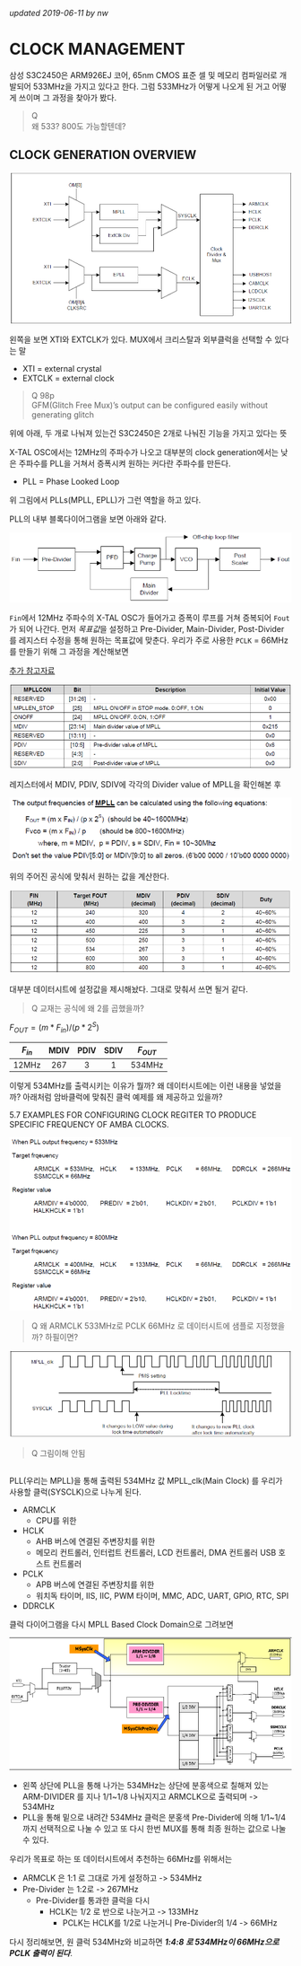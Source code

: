 <!-- 
>Cross Compiler 란?  
>assembler, compiler linker 모두 처리해주는, GNU compiler 같은

### ARM Processor Core Architecture

ARM Architecture는 v1 부터 ARM11은 v6까지 발전하고 있다.

|        | Architecture | Pipeline | Bus Architecture |
| :----: | :----------: | :------: | :--------------: |
|  ARM9  |     v4T      |    5     |   Von Neumann    |
| ARM9E  |     v4T      |    5     |      Havard      |
| ARM10  |     v5TE     |    6     |      Havard      |
| ARM11  |      v6      |    8     |      Havard      |
| xScale |     v5TE     |   7~8    |      Havard      |

>하버드랑 폰 노이만의 차이? 

* AMBA는 ARM Ltd사에서 무료로 뿌린, 사실상의 표준으로 마이크로컨트롤러 장치를 넘어 ASIC과 SoC 분야에서 널리 사용하고 있다.
* 어드밴스트 마이크로컨트롤러 버스 아키텍처
* Advanced Microcontroller Bus Architecture
* AMBA는 시스템 칩 (system-on-a-chip : SoC) 설계에서 사용하는 버스 아키텍처
 -->


<!-- * SAMSUNG's S3C2450 16/32-bit RISC microprocessor.
* The S3C2450 is developed with ARM926EJ core, 65nm CMOS 표준 셀 및 메모리 컴파일러로 개발
* Advanced Micro controller Bus Architecture (AMBA)
* The S3C2450 offers outstanding features with its CPU core, a 16/32-bit ARM926EJ RISC processor designed by
Advanced RISC Machines, Ltd. The ARM926EJ implements MMU, AMBA BUS, and Harvard cache architecture with separate 16KB instruction and 16KB data caches, each with an 8-word line length.
By providing a complete set of common system peripherals, the S3C2450 minimizes overall system costs and
eliminates the need to configure additional components.  -->


<!-- 
• Around 400MHz @ 1.3V, 533MHz @ TBDV Core, 1.8V/2.5V/3.0V/3.3V ROM/SRAM, 1.8V/2.5V
mSDR/mDDR/DDR2 SDRAM, 1.8V/2.5V/3.3V external I/O microprocessor with 16KB I/D-Cache/MMU
• External memory controller (mSDR/mDDR/DDR2 SDRAM Control and Chip Select logic) and CF/ATA I/F
controller
• LCD controller (up to 256K color) with LCD-dedicated DMA
• 8-ch DMA controllers with external request pins
• 4-ch UARTs (IrDA1.0, 64-Byte Tx FIFO, and 64-Byte Rx FIFO)
• 2-ch High Speed SPls
• 2 IIC bus interfaces (multi-master support)
• 2 IIS Audio CODEC interfaces (24-bit, port 0 supports 5.1ch, port 1 supports 2ch)
• AC97 CODEC Interface
• 2 High-Speed MMC and SDMMC combo (SD Host 2.0 and MMC protocol 4.2 compatible)
• 2-ch USB Host controller (ver 1.1 Compliant)/1-ch USB Device controller (ver 2.0 Compliant)
• 4-ch PWM timers / 1-ch Internal timer / Watch Dog Timer
• 10-ch 12-bit ADC and Touch screen interface
• RTC with calendar function
• Camera interface (Max. 8M pixels input support. 2M pixel input support for scaling)
• 174 General Purpose I/O ports / 24-ch external interrupt source
• Power control: Normal, Idle, Stop, Deep Stop and Sleep mode
• On-chip clock generator with PLL


이 사용 설명서는 SAMSUNG의 S3C2450 16/32 비트 RISC 마이크로 프로세서에 대해 설명합니다. 삼성의 S3C2450은
저전력 및 고성능 마이크로 컨트롤러와 함께 휴대용 장치 및 일반 애플리케이션을 제공하도록 설계되었습니다.
작은 다이 크기의 솔루션. 총 시스템 비용을 줄이기 위해 S3C2450에는 다음과 같은 구성 요소가 포함되어 있습니다.
S3C2450은 ARM926EJ 코어, 65nm CMOS 표준 셀 및 메모리 컴파일러로 개발되었습니다. 저전력,
간단하고 우아하며 완전히 정적 인 디자인은 비용 및 전력에 민감한 어플리케이션에 특히 적합합니다. 그것
Advanced Micro Controller Bus Architecture (AMBA)라고 알려진 새로운 버스 아키텍처를 채택했습니다.
S3C2450은 CPU 코어, 16 / 32 비트 ARM926EJ RISC 프로세서로 뛰어난 기능을 제공합니다.
Advanced RISC Machines, Ltd. ARM926EJ는 MMU, AMBA BUS 및 하버드 (Harvard) 캐시 아키텍처를 구현합니다.
별도의 16KB 명령어 및 16KB 데이터 캐시가 있으며 각 캐시 워드는 8 워드 길이입니다.
S3C2450은 완벽한 시스템 주변 장치 세트를 제공함으로써 전반적인 시스템 비용을 최소화하고
추가 구성 요소를 구성 할 필요가 없습니다. 에 설명 된 통합 온칩 기능
이 문서에는 다음 내용이 포함됩니다.
• 약 400MHz @ 1.3V, 533MHz @ TBDV 코어, 1.8V / 2.5V / 3.0V / 3.3V ROM / SRAM, 1.8V / 2.5V
mSDR / mDDR / DDR2 SDRAM, 16KB I / D 캐시 / MMU를 갖춘 1.8V / 2.5V / 3.3V 외부 I / O 마이크로 프로세서
• 외부 메모리 컨트롤러 (mSDR / mDDR / DDR2 SDRAM 컨트롤 및 칩 셀렉트 로직) 및 CF / ATA I / F
제어 장치
LCD 전용 DMA가있는 LCD 컨트롤러 (최대 256K 컬러)
외부 요청 핀이있는 8 채널 DMA 컨트롤러
• 4 채널 UART (IrDA1.0, 64 바이트 Tx FIFO 및 64 바이트 Rx FIFO)
• 2 채널 고속 SPL
• 2 개의 IIC 버스 인터페이스 (멀티 마스터 지원)
• 2 개의 IIS 오디오 코덱 인터페이스 (24 비트, 포트 0은 5.1ch를 지원하고, 포트 1은 2ch를 지원함)
• AC97 CODEC 인터페이스
• 2 개의 고속 MMC 및 SDMMC 콤보 (SD 호스트 2.0 및 MMC 프로토콜 4.2 호환)
• 2 채널 USB 호스트 컨트롤러 (ver 1.1 호환) / 1 채널 USB 장치 컨트롤러 (ver 2.0 호환)
• 4 채널 PWM 타이머 / 1 채널 내부 타이머 / 워치 도그 타이머
• 10 채널 12 비트 ADC 및 터치 스크린 인터페이스
• 달력 기능이있는 RTC
• 카메라 인터페이스 (최대 8M 픽셀 입력 지원, 스케일링을위한 2M 픽셀 입력 지원)
• 174 개의 범용 I / O 포트 / 24-ch 외부 인터럽트 소스
• 전원 제어 : 정상, 유휴, 정지, 딥 중지 및 절전 모드
• PLL이 내장 된 온칩 클록 발생기 -->





*updated 2019-06-11 by nw*
# CLOCK MANAGEMENT

삼성 S3C2450은 ARM926EJ 코어, 65nm CMOS 표준 셀 및 메모리 컴파일러로 개발되어 533MHz을 가지고 있다고 한다. 그럼 533MHz가 어떻게 나오게 된 거고 어떻게 쓰이며 그 과정을 찾아가 봤다.

>Q  
>왜 533? 800도 가능할텐데?

## CLOCK GENERATION OVERVIEW

![](./img/0611_030.png)

왼쪽을 보면 XTI와 EXTCLK가 있다. MUX에서 크리스탈과 외부클럭을 선택할 수 있다는 말
* XTI = external crystal
* EXTCLK = external clock

>Q 98p  
GFM(Glitch Free Mux)’s output can be configured easily without generating glitch

위에 아래, 두 개로 나눠져 있는건 S3C2450은 2개로 나눠진 기능을 가지고 있다는 뜻

X-TAL OSC에서는 12MHz의 주파수가 나오고 대부분의 clock generation에서는 낮은 주파수를 PLL을 거쳐서 증폭시켜 원하는 커다란 주파수를 만든다.

* PLL = Phase Looked Loop

위 그림에서 PLLs(MPLL, EPLL)가 그런 역할을 하고 있다.

PLL의 내부 블록다이어그램을 보면 아래와 같다.

![](./img/0611_031.png)

`Fin`에서 12MHz 주파수의 X-TAL OSC가 들어가고 증폭이 루프를 거쳐 증복되어 `Fout`가 되어 나간다. 먼저 *목표값*을 설정하고 Pre-Divider, Main-Divider, Post-Divider 를 레지스터 수정을 통해 원하는 목표값에 맞춘다. 우리가 주로 사용한 `PCLK` = 66MHz를 만들기 위해 그 과정을 계산해보면

[추가 참고자료](https://www.analog.com/media/en/training-seminars/tutorials/MT-086.pdf)

![](./img/0611_032.png)

레지스터에서 MDIV, PDIV, SDIV에 각각의 Divider value of MPLL을 확인해본 후

![](./img/0611_033.png)

위의 주어진 공식에 맞춰서 원하는 값을 계산한다.

![](./img/0611_034.png)

대부분 데이터시트에 설정값을 제시해놨다. 그대로 맞춰서 쓰면 될거 같다. 

>Q 교재는 공식에 왜 2를 곱했을까?

$F_{OUT} = (m * F_{in}) / (p * 2^S)$

| $F_{in}$ | MDIV  | PDIV  | SDIV  | $F_{OUT}$ |
| :------: | :---: | :---: | :---: | :-------: |
|  12MHz   |  267  |   3   |   1   |  534MHz   |

이렇게 534MHz를 출력시키는 이유가 뭘까? 왜 데이터시트에는 이런 내용을 넣었을까? 아래처럼 암바클럭에 맞춰진 클럭 예제를 왜 제공하고 있을까?

5.7 EXAMPLES FOR CONFIGURING CLOCK REGITER TO PRODUCE SPECIFIC FREQUENCY OF AMBA
CLOCKS.

![](./img/0611_036.png)

>Q 왜 ARMCLK 533MHz로 PCLK 66MHz 로 데이터시트에 샘플로 지정했을까? 하필이면?

![](./img/0611_037.png)

>Q 그림이해 안됨

##

PLL(우리는 MPLL)을 통해 출력된 534MHz 값 MPLL_clk(Main Clock) 를 우리가 사용할 클럭(SYSCLK)으로 나누게 된다.
* ARMCLK
  * CPU를 위한
* HCLK
  * AHB 버스에 연결된 주변장치를 위한
  * 메모리 컨트롤러, 인터럽트 컨트롤러, LCD 컨트롤러, DMA 컨트롤러 USB 호스트 컨트롤러
* PCLK
  * APB 버스에 연결된 주변장치를 위한
  * 워치독 타이머, IIS, IIC, PWM 타이머, MMC, ADC, UART, GPIO, RTC, SPI
* DDRCLK

클럭 다이어그램을 다시 MPLL Based Clock Domain으로 그려보면

![](./img/0611_038.png)

* 왼쪽 상단에 PLL을 통해 나가는 534MHz는 상단에 분홍색으로 칠해져 있는 ARM-DIVIDER 를 지나 1/1~1/8 나눠지지고 ARMCLK으로 출력되며 -> 534MHz
* PLL을 통해 밑으로 내려간 534MHz 클럭은 분홍색 Pre-Divider에 의해 1/1~1/4 까지 선택적으로 나눌 수 있고 또 다시 한번 MUX를 통해 최종 원하는 값으로 나눌 수 있다.

우리가 목표로 하는 또 데이터시트에서 추천하는 66MHz를 위해서는 

* ARMCLK 은 1:1 로 그대로 가게 설정하고 -> 534MHz
* Pre-Divider 는 1:2로 -> 267MHz
  * Pre-Divider를 통과한 클럭을 다시
    * HCLK는 1/2 로 반으로 나눈거고 -> 133MHz
      * PCLK는 HCLK를 1/2로 나눈거니 Pre-Divider의 1/4 -> 66MHz

다시 정리해보면, 원 클럭 534MHz와 비교하면 ***1:4:8 로 534MHz이 66MHz으로 PCLK 출력이 된다***.










